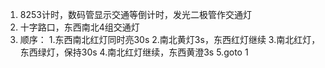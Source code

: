 1. 8253计时，数码管显示交通等倒计时，发光二极管作交通灯
2. 十字路口，东西南北4组交通灯
3. 顺序：
        1.东西南北红灯同时亮30s
        2.南北黄灯3s，东西红灯继续
        3.南北红灯，东西绿灯，保持30s
        4.南北红灯继续，东西黄澄3s
        5.goto 1
        